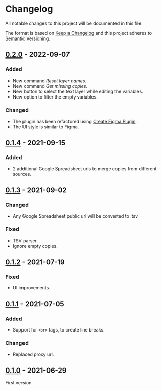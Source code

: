 # Changelog

All notable changes to this project will be documented in this file.

The format is based on [Keep a Changelog](http://keepachangelog.com/) and this
project adheres to [Semantic Versioning](http://semver.org/).

## [0.2.0] - 2022-09-07
### Added
- New command _Reset layer names_.
- New command _Get missing copies_.
- New button to select the text layer while editing the variables.
- New option to filter the empty variables.

### Changed
- The plugin has been refactored using
  [Create Figma Plugin](https://yuanqing.github.io/create-figma-plugin/).
- The UI style is similar to Figma.

## [0.1.4] - 2021-09-15
### Added
- 2 additional Google Spreadsheet urls to merge copies from different sources.

## [0.1.3] - 2021-09-02
### Changed
- Any Google Spreadsheet public url will be converted to .tsv

### Fixed
- TSV parser.
- Ignore empty copies.

## [0.1.2] - 2021-07-19
### Fixed
- UI improvements.

## [0.1.1] - 2021-07-05
### Added
- Support for `<br>` tags, to create line breaks.

### Changed
- Replaced proxy url.

## [0.1.0] - 2021-06-29
First version

[0.2.0]: https://github.com/marketgoo/figma-copies/compare/v0.1.4...v0.2.0
[0.1.4]: https://github.com/marketgoo/figma-copies/compare/v0.1.3...v0.1.4
[0.1.3]: https://github.com/marketgoo/figma-copies/compare/v0.1.2...v0.1.3
[0.1.2]: https://github.com/marketgoo/figma-copies/compare/v0.1.1...v0.1.2
[0.1.1]: https://github.com/marketgoo/figma-copies/compare/v0.1.0...v0.1.1
[0.1.0]: https://github.com/marketgoo/figma-copies/releases/tag/v0.1.0
